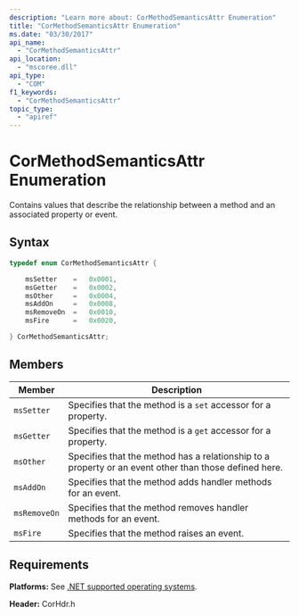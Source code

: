 ```yaml
---
description: "Learn more about: CorMethodSemanticsAttr Enumeration"
title: "CorMethodSemanticsAttr Enumeration"
ms.date: "03/30/2017"
api_name:
  - "CorMethodSemanticsAttr"
api_location:
  - "mscoree.dll"
api_type:
  - "COM"
f1_keywords:
  - "CorMethodSemanticsAttr"
topic_type:
  - "apiref"
---
```

# CorMethodSemanticsAttr Enumeration

Contains values that describe the relationship between a method and an associated property or event.

## Syntax

```cpp
typedef enum CorMethodSemanticsAttr {

    msSetter    =   0x0001,
    msGetter    =   0x0002,
    msOther     =   0x0004,
    msAddOn     =   0x0008,
    msRemoveOn  =   0x0010,
    msFire      =   0x0020,

} CorMethodSemanticsAttr;
```

## Members

| Member | Description |
|------------|-----------------|
| `msSetter` | Specifies that the method is a `set` accessor for a property. |
| `msGetter` | Specifies that the method is a `get` accessor for a property. |
| `msOther` | Specifies that the method has a relationship to a property or an event other than those defined here. |
| `msAddOn` | Specifies that the method adds handler methods for an event. |
| `msRemoveOn` | Specifies that the method removes handler methods for an event. |
| `msFire` | Specifies that the method raises an event. |

## Requirements

 **Platforms:** See [.NET supported operating systems](https://github.com/dotnet/core/blob/main/os-lifecycle-policy.md).

 **Header:** CorHdr.h
